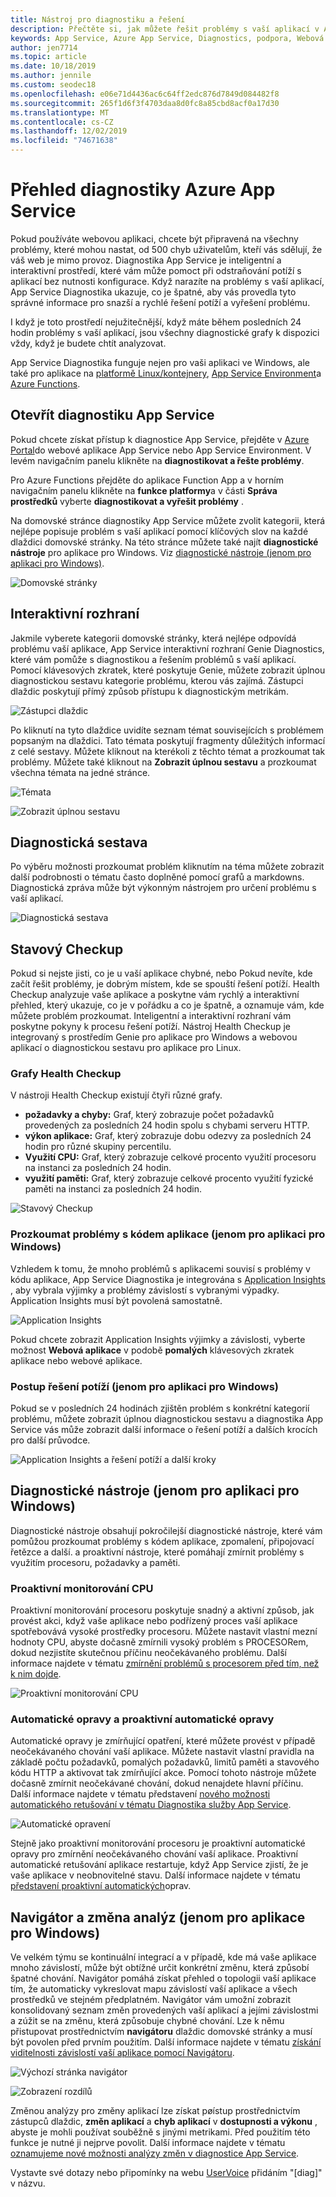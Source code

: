 ```yaml
---
title: Nástroj pro diagnostiku a řešení
description: Přečtěte si, jak můžete řešit problémy s vaší aplikací v Azure App Service pomocí nástroje Diagnostika a řešení v Azure Portal.
keywords: App Service, Azure App Service, Diagnostics, podpora, Webová aplikace, řešení potíží, samoobslužná pomoc
author: jen7714
ms.topic: article
ms.date: 10/18/2019
ms.author: jennile
ms.custom: seodec18
ms.openlocfilehash: e06e71d4436ac6c64ff2edc876d7849d084482f8
ms.sourcegitcommit: 265f1d6f3f4703daa8d0fc8a85cbd8acf0a17d30
ms.translationtype: MT
ms.contentlocale: cs-CZ
ms.lasthandoff: 12/02/2019
ms.locfileid: "74671638"
---
```

# <a name="azure-app-service-diagnostics-overview"></a>Přehled diagnostiky Azure App Service

Pokud používáte webovou aplikaci, chcete být připravená na všechny problémy, které mohou nastat, od 500 chyb uživatelům, kteří vás sdělují, že váš web je mimo provoz. Diagnostika App Service je inteligentní a interaktivní prostředí, které vám může pomoct při odstraňování potíží s aplikací bez nutnosti konfigurace. Když narazíte na problémy s vaší aplikací, App Service Diagnostika ukazuje, co je špatné, aby vás provedla tyto správné informace pro snazší a rychlé řešení potíží a vyřešení problému.

I když je toto prostředí nejužitečnější, když máte během posledních 24 hodin problémy s vaší aplikací, jsou všechny diagnostické grafy k dispozici vždy, když je budete chtít analyzovat.

App Service Diagnostika funguje nejen pro vaši aplikaci ve Windows, ale také pro aplikace na [platformě Linux/kontejnery](https://docs.microsoft.com/azure/app-service/containers/app-service-linux-intro), [App Service Environment](https://docs.microsoft.com/azure/app-service/environment/intro)a [Azure Functions](https://docs.microsoft.com/azure/azure-functions/functions-overview).

## <a name="open-app-service-diagnostics"></a>Otevřít diagnostiku App Service

Pokud chcete získat přístup k diagnostice App Service, přejděte v [Azure Portal](https://portal.azure.com)do webové aplikace App Service nebo App Service Environment. V levém navigačním panelu klikněte na **diagnostikovat a řešte problémy**.

Pro Azure Functions přejděte do aplikace Function App a v horním navigačním panelu klikněte na **funkce platformy**a v části **Správa prostředků** vyberte **diagnostikovat a vyřešit problémy** .

Na domovské stránce diagnostiky App Service můžete zvolit kategorii, která nejlépe popisuje problém s vaší aplikací pomocí klíčových slov na každé dlaždici domovské stránky. Na této stránce můžete také najít **diagnostické nástroje** pro aplikace pro Windows. Viz [diagnostické nástroje (jenom pro aplikaci pro Windows)](#diagnostic-tools-only-for-windows-app).

![Domovské stránky](./media/app-service-diagnostics/app-service-diagnostics-homepage-1.png)

## <a name="interactive-interface"></a>Interaktivní rozhraní

Jakmile vyberete kategorii domovské stránky, která nejlépe odpovídá problému vaší aplikace, App Service interaktivní rozhraní Genie Diagnostics, které vám pomůže s diagnostikou a řešením problémů s vaší aplikací. Pomocí klávesových zkratek, které poskytuje Genie, můžete zobrazit úplnou diagnostickou sestavu kategorie problému, kterou vás zajímá. Zástupci dlaždic poskytují přímý způsob přístupu k diagnostickým metrikám.

![Zástupci dlaždic](./media/app-service-diagnostics/tile-shortcuts-2.png)

Po kliknutí na tyto dlaždice uvidíte seznam témat souvisejících s problémem popsaným na dlaždici. Tato témata poskytují fragmenty důležitých informací z celé sestavy. Můžete kliknout na kterékoli z těchto témat a prozkoumat tak problémy. Můžete také kliknout na **Zobrazit úplnou sestavu** a prozkoumat všechna témata na jedné stránce.

![Témata](./media/app-service-diagnostics/application-logs-insights-3.png)

![Zobrazit úplnou sestavu](./media/app-service-diagnostics/view-full-report-4.png)

## <a name="diagnostic-report"></a>Diagnostická sestava

Po výběru možnosti prozkoumat problém kliknutím na téma můžete zobrazit další podrobnosti o tématu často doplněné pomocí grafů a markdowns. Diagnostická zpráva může být výkonným nástrojem pro určení problému s vaší aplikací.

![Diagnostická sestava](./media/app-service-diagnostics/full-diagnostic-report-5.png)

## <a name="health-checkup"></a>Stavový Checkup

Pokud si nejste jisti, co je u vaší aplikace chybné, nebo Pokud nevíte, kde začít řešit problémy, je dobrým místem, kde se spouští řešení potíží. Health Checkup analyzuje vaše aplikace a poskytne vám rychlý a interaktivní přehled, který ukazuje, co je v pořádku a co je špatně, a oznamuje vám, kde můžete problém prozkoumat. Inteligentní a interaktivní rozhraní vám poskytne pokyny k procesu řešení potíží. Nástroj Health Checkup je integrovaný s prostředím Genie pro aplikace pro Windows a webovou aplikací o diagnostickou sestavu pro aplikace pro Linux.

### <a name="health-checkup-graphs"></a>Grafy Health Checkup

V nástroji Health Checkup existují čtyři různé grafy.

- **požadavky a chyby:** Graf, který zobrazuje počet požadavků provedených za posledních 24 hodin spolu s chybami serveru HTTP.
- **výkon aplikace:** Graf, který zobrazuje dobu odezvy za posledních 24 hodin pro různé skupiny percentilu.
- **Využití CPU:** Graf, který zobrazuje celkové procento využití procesoru na instanci za posledních 24 hodin.  
- **využití paměti:** Graf, který zobrazuje celkové procento využití fyzické paměti na instanci za posledních 24 hodin.

![Stavový Checkup](./media/app-service-diagnostics/health-checkup-6.png)

### <a name="investigate-application-code-issues-only-for-windows-app"></a>Prozkoumat problémy s kódem aplikace (jenom pro aplikaci pro Windows)

Vzhledem k tomu, že mnoho problémů s aplikacemi souvisí s problémy v kódu aplikace, App Service Diagnostika je integrována s [Application Insights](https://docs.microsoft.com/azure/azure-monitor/app/app-insights-overview) , aby vybrala výjimky a problémy závislostí s vybranými výpadky. Application Insights musí být povolená samostatně.

![Application Insights](./media/app-service-diagnostics/application-insights-7.png)

Pokud chcete zobrazit Application Insights výjimky a závislosti, vyberte možnost **Webová aplikace** v podobě **pomalých** klávesových zkratek aplikace nebo webové aplikace.

### <a name="troubleshooting-steps-only-for-windows-app"></a>Postup řešení potíží (jenom pro aplikaci pro Windows)

Pokud se v posledních 24 hodinách zjištěn problém s konkrétní kategorií problému, můžete zobrazit úplnou diagnostickou sestavu a diagnostika App Service vás může zobrazit další informace o řešení potíží a dalších krocích pro další průvodce.

![Application Insights a řešení potíží a další kroky](./media/app-service-diagnostics/troubleshooting-and-next-steps-8.png)

## <a name="diagnostic-tools-only-for-windows-app"></a>Diagnostické nástroje (jenom pro aplikaci pro Windows)

Diagnostické nástroje obsahují pokročilejší diagnostické nástroje, které vám pomůžou prozkoumat problémy s kódem aplikace, zpomalení, připojovací řetězce a další. a proaktivní nástroje, které pomáhají zmírnit problémy s využitím procesoru, požadavky a paměti.

### <a name="proactive-cpu-monitoring"></a>Proaktivní monitorování CPU

Proaktivní monitorování procesoru poskytuje snadný a aktivní způsob, jak provést akci, když vaše aplikace nebo podřízený proces vaší aplikace spotřebovává vysoké prostředky procesoru. Můžete nastavit vlastní mezní hodnoty CPU, abyste dočasně zmírnili vysoký problém s PROCESORem, dokud nezjistíte skutečnou příčinu neočekávaného problému. Další informace najdete v tématu [zmírnění problémů s procesorem před tím, než k nim dojde](https://azure.github.io/AppService/2019/10/07/Mitigate-your-CPU-problems-before-they-even-happen.html).

![Proaktivní monitorování CPU](./media/app-service-diagnostics/proactive-cpu-monitoring-9.png)

### <a name="auto-healing-and-proactive-auto-healing"></a>Automatické opravy a proaktivní automatické opravy

Automatické opravy je zmírňující opatření, které můžete provést v případě neočekávaného chování vaší aplikace. Můžete nastavit vlastní pravidla na základě počtu požadavků, pomalých požadavků, limitů paměti a stavového kódu HTTP a aktivovat tak zmírňující akce. Pomocí tohoto nástroje můžete dočasně zmírnit neočekávané chování, dokud nenajdete hlavní příčinu. Další informace najdete v tématu představení [nového možnosti automatického retušování v tématu Diagnostika služby App Service](https://azure.github.io/AppService/2018/09/10/Announcing-the-New-Auto-Healing-Experience-in-App-Service-Diagnostics.html).

![Automatické opravení](./media/app-service-diagnostics/auto-healing-10.png)

Stejně jako proaktivní monitorování procesoru je proaktivní automatické opravy pro zmírnění neočekávaného chování vaší aplikace. Proaktivní automatické retušování aplikace restartuje, když App Service zjistí, že je vaše aplikace v neobnovitelné stavu. Další informace najdete v tématu [představení proaktivní automatických](https://azure.github.io/AppService/2017/08/17/Introducing-Proactive-Auto-Heal.html)oprav.

## <a name="navigator-and-change-analysis-only-for-windows-app"></a>Navigátor a změna analýz (jenom pro aplikace pro Windows)

Ve velkém týmu se kontinuální integrací a v případě, kde má vaše aplikace mnoho závislostí, může být obtížné určit konkrétní změnu, která způsobí špatné chování. Navigátor pomáhá získat přehled o topologii vaší aplikace tím, že automaticky vykreslovat mapu závislostí vaší aplikace a všech prostředků ve stejném předplatném. Navigátor vám umožní zobrazit konsolidovaný seznam změn provedených vaší aplikací a jejími závislostmi a zúžit se na změnu, která způsobuje chybné chování. Lze k němu přistupovat prostřednictvím **navigátoru** dlaždic domovské stránky a musí být povolen před prvním použitím. Další informace najdete v tématu [získání viditelnosti závislostí vaší aplikace pomocí Navigátoru](https://azure.github.io/AppService/2019/08/06/Bring-visibility-to-your-app-and-its-dependencies-with-Navigator.html).

![Výchozí stránka navigátor](./media/app-service-diagnostics/navigator-default-page-11.png)

![Zobrazení rozdílů](./media/app-service-diagnostics/diff-view-12.png)

Změnou analýzy pro změny aplikací lze získat pøístup prostřednictvím zástupců dlaždic, **změn aplikací** a **chyb aplikací** v **dostupnosti a výkonu** , abyste je mohli používat souběžně s jinými metrikami. Před použitím této funkce je nutné ji nejprve povolit. Další informace najdete v tématu [oznamujeme nové možnosti analýzy změn v diagnostice App Service](https://azure.github.io/AppService/2019/05/07/Announcing-the-new-change-analysis-experience-in-App-Service-Diagnostics-Analysis.html).

Vystavte své dotazy nebo připomínky na webu [UserVoice](https://feedback.azure.com/forums/169385-web-apps) přidáním "[diag]" v názvu.
